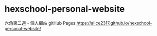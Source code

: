 # hexschool-personal-website
六角第二週 - 個人網站
gitHub Pages:https://alice2317.github.io/hexschool-personal-website/
